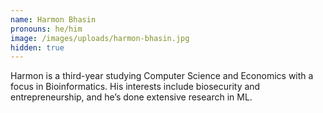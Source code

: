 ```yaml
---
name: Harmon Bhasin
pronouns: he/him
image: /images/uploads/harmon-bhasin.jpg
hidden: true
---
```


Harmon is a third-year studying Computer Science and Economics with a focus in Bioinformatics. His interests include biosecurity and entrepreneurship, and he’s done extensive research in ML.
